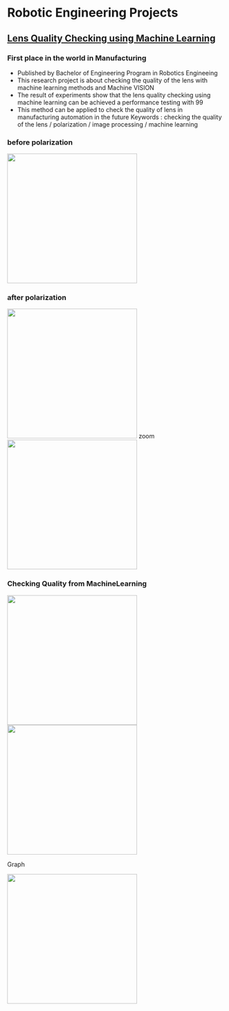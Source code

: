 # Robotic Engineering Projects #

## [Lens Quality Checking using Machine Learning](https://github.com/pection/aboutme/tree/master/Len-Quality-Checking-Using-Machine-Learning) ##
### First place in the world in Manufacturing ###
* Published by Bachelor of Engineering Program in Robotics Engineeing
* This research project is about checking the quality of the lens with machine learning methods and Machine VISION
* The result of experiments show that the lens quality checking using machine learning can be achieved a performance testing with 99
* This method can be applied to check the quality of lens in manufacturing automation in the future
Keywords : checking the quality of the lens / polarization / image processing / machine learning

### before polarization ###

<img src ="https://github.com/pection/Lenquality-MachineLearning/blob/master/static/Image/example/Default_resize.png" width ="300" height="300">

### after polarization ###

<img src ="https://github.com/pection/Lenquality-MachineLearning/blob/master/static/Image/example/BadLine_12.JPG" width ="300" height="300">
zoom
<img src ="https://github.com/pection/Lenquality-MachineLearning/blob/master/static/Image/example/BadLine_12_Example.jpg" width ="300" height="300">

### Checking Quality from MachineLearning ###

<img src ="https://github.com/pection/Lenquality-MachineLearning/blob/master/static/Image/example/Bad1.png" width ="300" height="300">
<img src ="https://github.com/pection/Lenquality-MachineLearning/blob/master/static/Image/example/Good1.png" width ="300" height="300">

Graph

<img src ="https://github.com/pection/Lenquality-MachineLearning/blob/master/static/Graph/Graph/Latest.png" width ="300" height="300">
